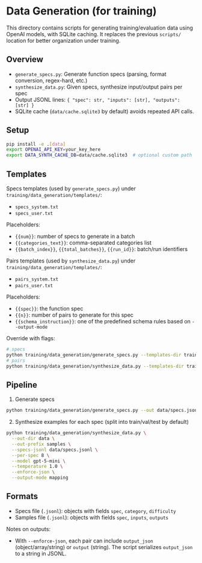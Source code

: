 # Data Generation (for training)

This directory contains scripts for generating training/evaluation data using OpenAI models, with SQLite caching. It replaces the previous `scripts/` location for better organization under training.

## Overview

- `generate_specs.py`: Generate function specs (parsing, format conversion, regex-hard, etc.)
- `synthesize_data.py`: Given specs, synthesize input/output pairs per spec
- Output JSONL lines: `{ "spec": str, "inputs": [str], "outputs": [str] }`
- SQLite cache (`data/cache.sqlite3` by default) avoids repeated API calls.

## Setup

```bash
pip install -e .[data]
export OPENAI_API_KEY=your_key_here
export DATA_SYNTH_CACHE_DB=data/cache.sqlite3  # optional custom path
```

## Templates

Specs templates (used by `generate_specs.py`) under `training/data_generation/templates/`:
- `specs_system.txt`
- `specs_user.txt`

Placeholders:
- `{{num}}`: number of specs to generate in a batch
- `{{categories_text}}`: comma-separated categories list
- `{{batch_index}}`, `{{total_batches}}`, `{{run_id}}`: batch/run identifiers

Pairs templates (used by `synthesize_data.py`) under `training/data_generation/templates/`:
- `pairs_system.txt`
- `pairs_user.txt`

Placeholders:
- `{{spec}}`: the function spec
- `{{n}}`: number of pairs to generate for this spec
- `{{schema_instruction}}`: one of the predefined schema rules based on `--output-mode`

Override with flags:
```bash
# specs
python training/data_generation/generate_specs.py --templates-dir training/data_generation/templates --system-template custom/specs_system.txt --user-template custom/specs_user.txt
# pairs
python training/data_generation/synthesize_data.py --templates-dir training/data_generation/templates --system-template custom/pairs_system.txt --user-template custom/pairs_user.txt
```

## Pipeline

1) Generate specs
```bash
python training/data_generation/generate_specs.py --out data/specs.jsonl --num 100 --model gpt-5-mini
```

2) Synthesize examples for each spec (split into train/val/test by default)
```bash
python training/data_generation/synthesize_data.py \
  --out-dir data \
  --out-prefix samples \
  --specs-jsonl data/specs.jsonl \
  --per-spec 8 \
  --model gpt-5-mini \
  --temperature 1.0 \
  --enforce-json \
  --output-mode mapping
```

## Formats

- Specs file (`.jsonl`): objects with fields `spec`, `category`, `difficulty`
- Samples file (`.jsonl`): objects with fields `spec`, `inputs`, `outputs`

Notes on outputs:
- With `--enforce-json`, each pair can include `output_json` (object/array/string) or `output` (string). The script serializes `output_json` to a string in JSONL. 
